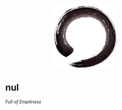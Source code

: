 <p align="center"> <img src="nul.png" height="200"/></p>

<!-- [![nul](https://img.shields.io/pypi/v/nul-lm)](https://pypi.org/project/nul-lm) -->

# nul

_Full of Emptiness_ 
